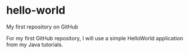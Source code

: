# hello-world
My first repository on GitHub

For my first GitHub repository, I will use a simple HelloWorld application from my Java tutorials.

